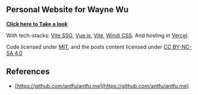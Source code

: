 ## Personal Website for Wayne Wu

**[Click here to Take a look](https://wayne-wu.com)**

With tech-stacks: [Vite SSG](https://github.com/antfu/vite-ssg), [Vue.js](https://vuejs.org/), [Vite](https://vitejs.dev/), [Windi CSS](https://windicss.org/). And hosting in [Vercel](https://vercel.com/).

Code licensed under [MIT](./LICENSE), and the posts content licensed under [CC BY-NC-SA 4.0](https://creativecommons.org/licenses/by-nc-sa/4.0/)

## References

 - [https://github.com/antfu/antfu.me](https://github.com/antfu/antfu.me)